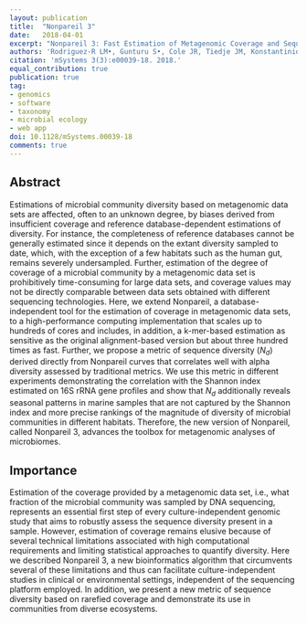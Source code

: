 ```yaml
---
layout: publication
title:  "Nonpareil 3"
date:   2018-04-01
excerpt: "Nonpareil 3: Fast Estimation of Metagenomic Coverage and Sequence Diversity."
authors: 'Rodriguez-R LM•, Gunturu S•, Cole JR, Tiedje JM, Konstantinidis KT.'
citation: 'mSystems 3(3):e00039-18. 2018.'
equal_contribution: true
publication: true
tag:
- genomics
- software
- taxonomy
- microbial ecology
- web app
doi: 10.1128/mSystems.00039-18
comments: true
---
```


## Abstract
Estimations of microbial community diversity based on metagenomic data sets are affected, often to an unknown degree, by biases derived from insufficient coverage and reference database-dependent estimations of diversity. For instance, the completeness of reference databases cannot be generally estimated since it depends on the extant diversity sampled to date, which, with the exception of a few habitats such as the human gut, remains severely undersampled. Further, estimation of the degree of coverage of a microbial community by a metagenomic data set is prohibitively time-consuming for large data sets, and coverage values may not be directly comparable between data sets obtained with different sequencing technologies. Here, we extend Nonpareil, a database-independent tool for the estimation of coverage in metagenomic data sets, to a high-performance computing implementation that scales up to hundreds of cores and includes, in addition, a k-mer-based estimation as sensitive as the original alignment-based version but about three hundred times as fast. Further, we propose a metric of sequence diversity (<em>N<sub>d<sub></em>) derived directly from Nonpareil curves that correlates well with alpha diversity assessed by traditional metrics. We use this metric in different experiments demonstrating the correlation with the Shannon index estimated on 16S rRNA gene profiles and show that <em>N<sub>d<sub></em> additionally reveals seasonal patterns in marine samples that are not captured by the Shannon index and more precise rankings of the magnitude of diversity of microbial communities in different habitats. Therefore, the new version of Nonpareil, called Nonpareil 3, advances the toolbox for metagenomic analyses of microbiomes.

## Importance
Estimation of the coverage provided by a metagenomic data set, i.e., what fraction of the microbial community was sampled by DNA sequencing, represents an essential first step of every culture-independent genomic study that aims to robustly assess the sequence diversity present in a sample. However, estimation of coverage remains elusive because of several technical limitations associated with high computational requirements and limiting statistical approaches to quantify diversity. Here we described Nonpareil 3, a new bioinformatics algorithm that circumvents several of these limitations and thus can facilitate culture-independent studies in clinical or environmental settings, independent of the sequencing platform employed. In addition, we present a new metric of sequence diversity based on rarefied coverage and demonstrate its use in communities from diverse ecosystems.

